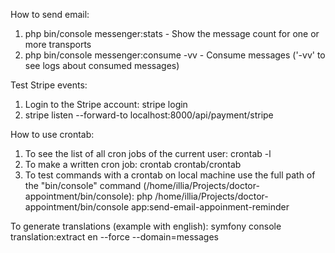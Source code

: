 How to send email:
1. php bin/console messenger:stats - Show the message count for one or more transports
2. php bin/console messenger:consume -vv - Consume messages ('-vv' to see logs about consumed messages)

Test Stripe events:
1. Login to the Stripe account: stripe login
2. stripe listen --forward-to localhost:8000/api/payment/stripe

How to use crontab:
1. To see the list of all cron jobs of the current user: crontab -l
2. To make a written cron job: crontab crontab/crontab
3. To test commands with a crontab on local machine use the full path of the "bin/console" command (/home/illia/Projects/doctor-appointment/bin/console): php /home/illia/Projects/doctor-appointment/bin/console app:send-email-appoinment-reminder

To generate translations (example with english):
symfony console translation:extract en --force --domain=messages